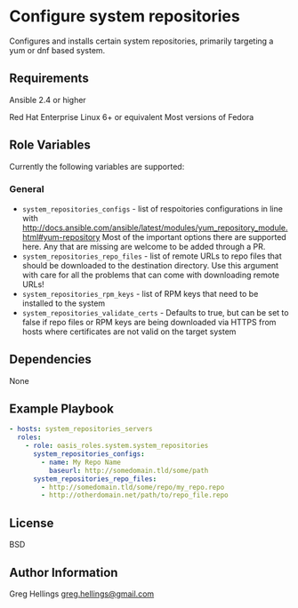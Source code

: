 Configure system repositories
===========

Configures and installs certain system repositories, primarily
targeting a yum or dnf based system.

Requirements
------------

Ansible 2.4 or higher

Red Hat Enterprise Linux 6+ or equivalent
Most versions of Fedora

Role Variables
--------------

Currently the following variables are supported:

### General

* `system_repositories_configs` - list of respoitories configurations
  in line with http://docs.ansible.com/ansible/latest/modules/yum_repository_module.html#yum-repository
  Most of the important options there are supported here. Any that are missing
  are welcome to be added through a PR.
* `system_repositories_repo_files` - list of remote URLs to repo files that
  should be downloaded to the destination directory. Use this argument with
  care for all the problems that can come with downloading remote URLs!
* `system_repositories_rpm_keys` - list of RPM keys that need to be installed
  to the system
* `system_repositories_validate_certs` - Defaults to true, but can be set to
  false if repo files or RPM keys are being downloaded via HTTPS from hosts where
  certificates are not valid on the target system

Dependencies
------------

None

Example Playbook
----------------

```yaml
- hosts: system_repositories_servers
  roles:
    - role: oasis_roles.system.system_repositories
      system_repositories_configs:
        - name: My Repo Name
          baseurl: http://somedomain.tld/some/path
      system_repositories_repo_files:
        - http://somedomain.tld/some/repo/my_repo.repo
        - http://otherdomain.net/path/to/repo_file.repo
```

License
-------

BSD

Author Information
------------------

Greg Hellings <greg.hellings@gmail.com>
